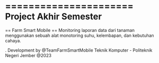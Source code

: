 ======================
Project Akhir Semester
======================
== Farm Smart Mobile ==
Monitoring laporan data dari tanaman menggunakan sebuah alat monotoring suhu, kelembapan, dan kebutuhan cahaya.

. Development by @TeamFarmSmartMobile
Teknik Komputer - Politeknik Negeri Jember 
@2023
